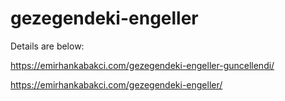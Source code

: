 # gezegendeki-engeller

Details are below:

https://emirhankabakci.com/gezegendeki-engeller-guncellendi/

https://emirhankabakci.com/gezegendeki-engeller/
